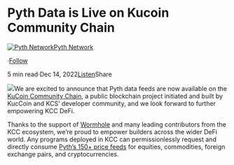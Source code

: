 Pyth Data is Live on Kucoin Community Chain
===========================================

[![Pyth Network](https://miro.medium.com/v2/resize:fill:88:88/1*rdK3rHcWpkge6BRQRIwBjA.jpeg)](/?source=post_page-----cab9e52f5f72--------------------------------)[Pyth Network](/?source=post_page-----cab9e52f5f72--------------------------------)

·[Follow](https://medium.com/m/signin?actionUrl=https%3A%2F%2Fmedium.com%2F_%2Fsubscribe%2Fuser%2Ff55fccc0ad62&operation=register&redirect=https%3A%2F%2Fpythnetwork.medium.com%2Fpyth-data-is-live-on-kucoin-community-chain-cab9e52f5f72&user=Pyth+Network&userId=f55fccc0ad62&source=post_page-f55fccc0ad62----cab9e52f5f72---------------------post_header-----------)

5 min read·Dec 14, 2022[Listen](https://medium.com/m/signin?actionUrl=https%3A%2F%2Fmedium.com%2Fplans%3Fdimension%3Dpost_audio_button%26postId%3Dcab9e52f5f72&operation=register&redirect=https%3A%2F%2Fpythnetwork.medium.com%2Fpyth-data-is-live-on-kucoin-community-chain-cab9e52f5f72&source=-----cab9e52f5f72---------------------post_audio_button-----------)Share

![](https://miro.medium.com/v2/resize:fit:1400/0*07-HmZQ6GjfYSkJv)We are excited to announce that Pyth data feeds are now available on the [KuCoin Community Chain](https://www.kcc.io/), a public blockchain project initiated and built by KucCoin and KCS’ developer community, and we look forward to further empowering KCC DeFi.

Thanks to the support of [Wormhole](https://wormholenetwork.com/) and many leading contributors from the KCC ecosystem, we’re proud to empower builders across the wider DeFi world. Any programs deployed in KCC can permissionlessly request and directly consume [Pyth’s 150+ price feeds](https://pyth.network/price-feeds/) for equities, commodities, foreign exchange pairs, and cryptocurrencies.

